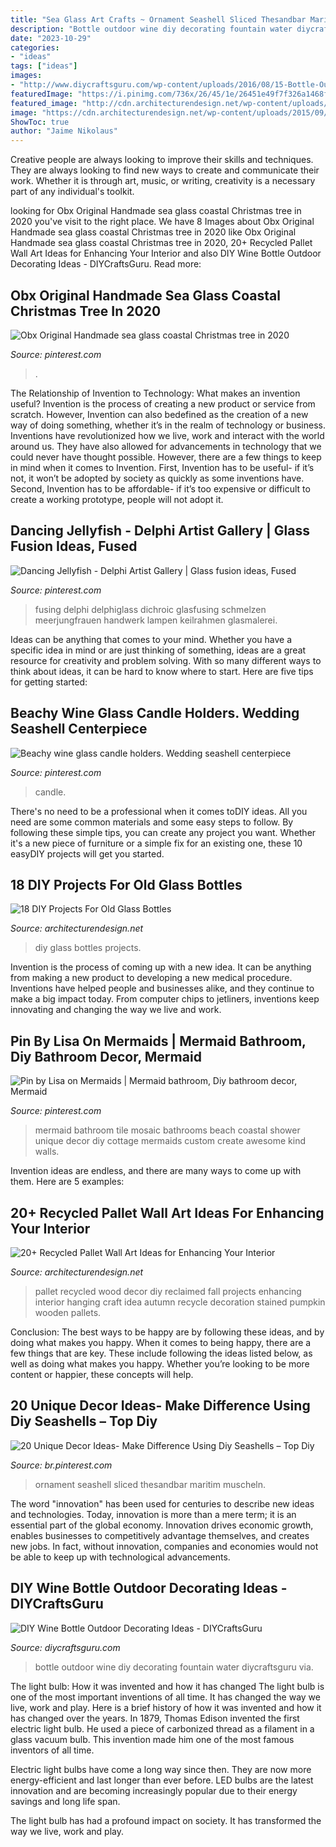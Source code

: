 ```yaml
---
title: "Sea Glass Art Crafts ~ Ornament Seashell Sliced Thesandbar Maritim Muscheln"
description: "Bottle outdoor wine diy decorating fountain water diycraftsguru via"
date: "2023-10-29"
categories:
- "ideas"
tags: ["ideas"]
images:
- "http://www.diycraftsguru.com/wp-content/uploads/2016/08/15-Bottle-Outdoor-Decorating-Ideas.jpg"
featuredImage: "https://i.pinimg.com/736x/26/45/1e/26451e49f7f326a1468f4748b53ffd46.jpg"
featured_image: "http://cdn.architecturendesign.net/wp-content/uploads/2015/06/AD-Pallet-Wall-Art-14.jpg"
image: "https://cdn.architecturendesign.net/wp-content/uploads/2015/09/AD-DIY-Projects-For-Old-Glass-Bottles-08-e1443001469906.jpg"
ShowToc: true
author: "Jaime Nikolaus"
---
```



Creative people are always looking to improve their skills and techniques. They are always looking to find new ways to create and communicate their work. Whether it is through art, music, or writing, creativity is a necessary part of any individual's toolkit.

	

		
looking for Obx Original Handmade sea glass coastal Christmas tree in 2020 you've visit to the right place. We have 8 Images about Obx Original Handmade sea glass coastal Christmas tree in 2020 like Obx Original Handmade sea glass coastal Christmas tree in 2020, 20+ Recycled Pallet Wall Art Ideas for Enhancing Your Interior and also DIY Wine Bottle Outdoor Decorating Ideas - DIYCraftsGuru. Read more:
		
    
## Obx Original Handmade Sea Glass Coastal Christmas Tree In 2020

<img loading=lazy src="https://i.pinimg.com/736x/2e/fc/73/2efc73325c36e57279d5778456ad8ace.jpg" onerror="this.onerror=null;this.src='https://tse1.mm.bing.net/th?id=OIP.7SV9XbSLrTJFg6m8op3OtwHaJ3&amp;pid=15.1';" alt="Obx Original Handmade sea glass coastal Christmas tree in 2020">

_Source: pinterest.com_

>. 

	

The Relationship of Invention to Technology: What makes an invention useful?
Invention is the process of creating a new product or service from scratch. However, Invention can also bedefined as the creation of a new way of doing something, whether it’s in the realm of technology or business. Inventions have revolutionized how we live, work and interact with the world around us. They have also allowed for advancements in technology that we could never have thought possible. 
However, there are a few things to keep in mind when it comes to Invention. First, Invention has to be useful- if it’s not, it won’t be adopted by society as quickly as some inventions have. Second, Invention has to be affordable- if it’s too expensive or difficult to create a working prototype, people will not adopt it.

    
## Dancing Jellyfish - Delphi Artist Gallery | Glass Fusion Ideas, Fused

<img loading=lazy src="https://i.pinimg.com/736x/26/45/1e/26451e49f7f326a1468f4748b53ffd46.jpg" onerror="this.onerror=null;this.src='https://tse1.mm.bing.net/th?id=OIP.jdpKfplm-z63rxs9yN9yqgHaJ4&amp;pid=15.1';" alt="Dancing Jellyfish - Delphi Artist Gallery | Glass fusion ideas, Fused">

_Source: pinterest.com_

>fusing delphi delphiglass dichroic glasfusing schmelzen meerjungfrauen handwerk lampen keilrahmen glasmalerei. 

	

Ideas can be anything that comes to your mind. Whether you have a specific idea in mind or are just thinking of something, ideas are a great resource for creativity and problem solving. With so many different ways to think about ideas, it can be hard to know where to start. Here are five tips for getting started: 

    
## Beachy Wine Glass Candle Holders. Wedding Seashell Centerpiece

<img loading=lazy src="https://i.pinimg.com/736x/34/03/61/3403611c9936441edd9fc40ea4b2c388.jpg" onerror="this.onerror=null;this.src='https://tse4.mm.bing.net/th?id=OIP.biRXENAWoGlZxGw-XHrkSwHaJ3&amp;pid=15.1';" alt="Beachy wine glass candle holders. Wedding seashell centerpiece">

_Source: pinterest.com_

>candle. 

	

There's no need to be a professional when it comes toDIY ideas. All you need are some common materials and some easy steps to follow. By following these simple tips, you can create any project you want. Whether it's a new piece of furniture or a simple fix for an existing one, these 10 easyDIY projects will get you started.

    
## 18 DIY Projects For Old Glass Bottles

<img loading=lazy src="https://cdn.architecturendesign.net/wp-content/uploads/2015/09/AD-DIY-Projects-For-Old-Glass-Bottles-08-e1443001469906.jpg" onerror="this.onerror=null;this.src='https://tse2.mm.bing.net/th?id=OIP.YVktrRPXOlTanb1keBWTjQHaLF&amp;pid=15.1';" alt="18 DIY Projects For Old Glass Bottles">

_Source: architecturendesign.net_

>diy glass bottles projects. 

	

Invention is the process of coming up with a new idea. It can be anything from making a new product to developing a new medical procedure. Inventions have helped people and businesses alike, and they continue to make a big impact today. From computer chips to jetliners, inventions keep innovating and changing the way we live and work.

    
## Pin By Lisa On Mermaids | Mermaid Bathroom, Diy Bathroom Decor, Mermaid

<img loading=lazy src="https://i.pinimg.com/736x/bc/57/b9/bc57b9ab2b9f0ae9445eb2bda06fb5f2--coastal-bathrooms-upstairs-bathrooms.jpg" onerror="this.onerror=null;this.src='https://tse3.mm.bing.net/th?id=OIP.e5NcdqjaqqcnzEkx_5pp0QHaKt&amp;pid=15.1';" alt="Pin by Lisa on Mermaids | Mermaid bathroom, Diy bathroom decor, Mermaid">

_Source: pinterest.com_

>mermaid bathroom tile mosaic bathrooms beach coastal shower unique decor diy cottage mermaids custom create awesome kind walls. 

	

Invention ideas are endless, and there are many ways to come up with them. Here are 5 examples:

    
## 20+ Recycled Pallet Wall Art Ideas For Enhancing Your Interior

<img loading=lazy src="http://cdn.architecturendesign.net/wp-content/uploads/2015/06/AD-Pallet-Wall-Art-14.jpg" onerror="this.onerror=null;this.src='https://tse1.mm.bing.net/th?id=OIP.ZEvAOThnjVQaw_KjwxcIxgHaJ4&amp;pid=15.1';" alt="20+ Recycled Pallet Wall Art Ideas for Enhancing Your Interior">

_Source: architecturendesign.net_

>pallet recycled wood decor diy reclaimed fall projects enhancing interior hanging craft idea autumn recycle decoration stained pumpkin wooden pallets. 

	

Conclusion: The best ways to be happy are by following these ideas, and by doing what makes you happy.
When it comes to being happy, there are a few things that are key. These include following the ideas listed below, as well as doing what makes you happy. Whether you’re looking to be more content or happier, these concepts will help.

    
## 20 Unique Decor Ideas- Make Difference Using Diy Seashells – Top Diy

<img loading=lazy src="https://i.pinimg.com/736x/a5/ab/b4/a5abb47de879c473ce788eae8a772eed.jpg" onerror="this.onerror=null;this.src='https://tse1.mm.bing.net/th?id=OIP.gxkax3t7Ylu23GQO5OOKHwHaJ4&amp;pid=15.1';" alt="20 Unique Decor Ideas- Make Difference Using Diy Seashells – Top Diy">

_Source: br.pinterest.com_

>ornament seashell sliced thesandbar maritim muscheln. 

	

The word "innovation" has been used for centuries to describe new ideas and technologies. Today, innovation is more than a mere term; it is an essential part of the global economy. Innovation drives economic growth, enables businesses to competitively advantage themselves, and creates new jobs. In fact, without innovation, companies and economies would not be able to keep up with technological advancements.

    
## DIY Wine Bottle Outdoor Decorating Ideas - DIYCraftsGuru

<img loading=lazy src="http://www.diycraftsguru.com/wp-content/uploads/2016/08/15-Bottle-Outdoor-Decorating-Ideas.jpg" onerror="this.onerror=null;this.src='https://tse3.mm.bing.net/th?id=OIP.4sg_Lepc42SuNBoHZuIjFQHaLG&amp;pid=15.1';" alt="DIY Wine Bottle Outdoor Decorating Ideas - DIYCraftsGuru">

_Source: diycraftsguru.com_

>bottle outdoor wine diy decorating fountain water diycraftsguru via. 

	

The light bulb: How it was invented and how it has changed
The light bulb is one of the most important inventions of all time. It has changed the way we live, work and play. Here is a brief history of how it was invented and how it has changed over the years.
In 1879, Thomas Edison invented the first electric light bulb. He used a piece of carbonized thread as a filament in a glass vacuum bulb. This invention made him one of the most famous inventors of all time.

Electric light bulbs have come a long way since then. They are now more energy-efficient and last longer than ever before. LED bulbs are the latest innovation and are becoming increasingly popular due to their energy savings and long life span.

The light bulb has had a profound impact on society. It has transformed the way we live, work and play.

